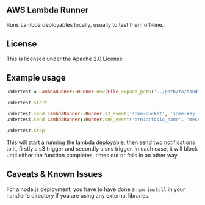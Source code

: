 ## AWS Lambda Runner

Runs Lambda deployables locally, usually to test them off-line.


## License

This is licensed under the Apache 2.0 License


## Example usage

```ruby
undertest = LambdaRunner::Runner.new(File.expand_path('../path/to/handler.js', __FILE__), 'handler')

undertest.start

undertest.send LambdaRunner::Runner.s3_event('some-bucket', 'some-key', 'file-path-to-actual-content')
undertest.send LambdaRunner::Runner.sns_event('arn:::topic_name', 'message_uuid', '2015-04-02T07:36:57.451Z', 'message body')

undertest.stop
```

This will start a running the lambda deployable, then send two notifications to it, firstly a s3 trigger and secondly a sns trigger, In each case, it will block until either the function completes, times out or fails in an other way.


## Caveats & Known Issues

For a node.js deployment, you have to have done a `npm install` in your handler's directory if you are using any external libraries.
